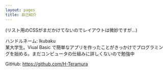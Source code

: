 ```yaml
---
layout: pages
title: 自己紹介
---
```

(リスト用のCSSがまだかけてないのでレイアウトは微妙ですが...)

ハンドルネーム: Ikubaku  
某大学生。Viual Basic で簡単なアプリを作ったことがきっかけでプログラミングを始める。まだコンピュータの仕組みに詳しくないので勉強中

GitHub: <https://github.com/H-Teramura>
